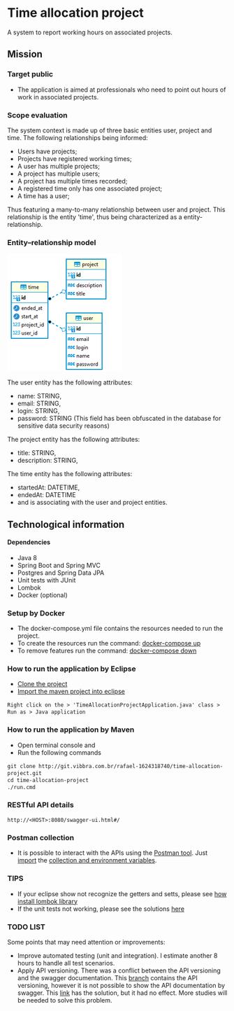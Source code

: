 # Time allocation project
A system to report working hours on associated projects.

## Mission
### Target public
* The application is aimed at professionals who need to point out hours of work in associated projects.
### Scope evaluation
The system context is made up of three basic entities user, project and time. The following relationships being informed:
- Users have projects;
- Projects have registered working times;
- A user has multiple projects;
- A project has multiple users;
- A project has multiple times recorded;
- A registered time only has one associated project;
- A time has a user;

Thus featuring a many-to-many relationship between user and project. This relationship is the entity 'time', thus being characterized as a entity-relationship.

### Entity–relationship model
![image-1.png](./image-1.png)

The user entity has the following attributes:
- name: STRING,
- email: STRING,
- login: STRING,
- password: STRING (This field has been obfuscated in the database for sensitive data security reasons)

The project entity has the following attributes:
- title: STRING,
- description: STRING,

The time entity has the following attributes:
- startedAt: DATETIME,
- endedAt: DATETIME
- and is associating with the user and project entities.

## Technological information

#### Dependencies
* Java 8
* Spring Boot and Spring MVC
* Postgres and Spring Data JPA
* Unit tests with JUnit
* Lombok
* Docker (optional)

### Setup by Docker
* The docker-compose.yml file contains the resources needed to run the project.
* To create the resources run the command: [docker-compose up](https://docs.docker.com/compose/reference/up/)
* To remove features run the command: [docker-compose down](https://docs.docker.com/compose/reference/down/)

### How to run the application by Eclipse
* [Clone the project](http://git.vibbra.com.br/rafael-1624318740/time-allocation-project.git)
* [Import the maven project into eclipse](lagomframework.com/documentation/1.6.x/java/EclipseMavenInt.html)
```
Right click on the > 'TimeAllocationProjectApplication.java' class > Run as > Java application
```

### How to run the application by Maven
* Open terminal console and 
* Run the following commands
```
git clone http://git.vibbra.com.br/rafael-1624318740/time-allocation-project.git
cd time-allocation-project
./run.cmd
```

### RESTful API details
```
http://<HOST>:8080/swagger-ui.html#/
```

### Postman collection
* It is possible to interact with the APIs using the [Postman tool](https://www.postman.com/). Just [import](https://kb.datamotion.com/?ht_kb=postman-instructions-for-exporting-and-importing) the [collection and environment variables](http://git.vibbra.com.br/rafael-1624318740/time-allocation-project/-/tree/master/postman).

### TIPS
* If your eclipse show not recognize the getters and setts, please see [how install lombok library](https://stackoverflow.com/questions/45461777/lombok-problems-with-eclipse-oxygen) 
* If the unit tests not working, please see the solutions [here](https://stackoverflow.com/questions/46717693/eclipse-no-tests-found-using-junit-5-caused-by-noclassdeffounderror-for-launcher)

### TODO LIST
Some points that may need attention or improvements:
- Improve automated testing (unit and integration). I estimate another 8 hours to handle all test scenarios.
- Apply API versioning. There was a conflict between the API versioning and the swagger documentation. This [branch](http://git.vibbra.com.br/rafael-1624318740/time-allocation-project/-/tree/migration) contains the API versioning, however it is not possible to show the API documentation by swagger. This [link](https://github.com/springdoc/springdoc-openapi/issues/607) has the solution, but it had no effect. More studies will be needed to solve this problem.


